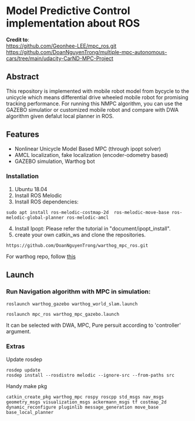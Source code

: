 # Model Predictive Control implementation about ROS 

**Credit to**: \
https://github.com/Geonhee-LEE/mpc_ros.git \
https://github.com/DoanNguyenTrong/multiple-mpc-autonomous-cars/tree/main/udacity-CarND-MPC-Project

## Abstract

This repository is implemented with mobile robot model from bycycle to the unicycle which means differential drive wheeled mobile robot for promising tracking performance. For running this NMPC algorithm, you can use the GAZEBO simulatior or customized mobile robot and compare with DWA algorithm given defalut local planner in ROS. 


## Features
* Nonlinear Unicycle Model Based MPC (through ipopt solver)  
* AMCL localization, fake localization (encoder-odometry based)  
* GAZEBO simulation, Warthog bot

### Installation
1. Ubuntu 18.04
2. Install ROS Melodic 
3. Install ROS dependencies: 
```
sudo apt install ros-melodic-costmap-2d  ros-melodic-move-base ros-melodic-global-planner ros-melodic-amcl
```
4. Install Ipopt: Please refer the tutorial in "document/ipopt_install".  
5. create your own catkin_ws and clone the repositories. 
```
https://github.com/DoanNguyenTrong/warthog_mpc_ros.git 
```
For warthog repo, follow [this](https://www.clearpathrobotics.com/assets/guides/kinetic/warthog/WarthogInstallation.html)

## Launch

### Run Navigation algorithm with MPC in simulation: 
```
roslaunch warthog_gazebo warthog_world_slam.launch

roslaunch mpc_ros warthog_mpc_gazebo.launch 
```
It can be selected with DWA, MPC, Pure persuit according to 'controller' argument.

### Extras

Update rosdep
```
rosdep update
rosdep install --rosdistro melodic --ignore-src --from-paths src

```

Handy make pkg
```
catkin_create_pkg warthog_mpc rospy roscpp std_msgs nav_msgs geometry_msgs visualization_msgs ackermann_msgs tf costmap_2d dynamic_reconfigure pluginlib message_generation move_base base_local_planner
```
